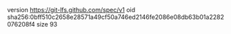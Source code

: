 version https://git-lfs.github.com/spec/v1
oid sha256:0bff510c2658e28571a49cf50a746ed2146fe2086e08db63b01a2282076208f4
size 93
